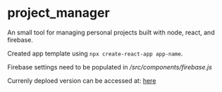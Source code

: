 # project_manager
An small tool for managing personal projects built with node, react, and firebase. 

Created app template using `npx create-react-app app-name`.

Firebase settings need to be populated in */src/components/firebase.js*

Currenly deploed version can be accessed at: [here](https://project-manager-dev-b2c9d.web.app/)
